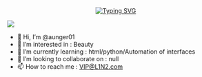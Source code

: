 <div align="center">
  <a href="https://blog.sunguoqi.com/">
    <img src="https://readme-typing-svg.demolab.com?font=Fira+Code&pause=1000&color=024EF7&width=435&lines=时代的一粒灰，落到个人头上，就是一座山。&center=true&size=27" alt="Typing SVG" />
  </a>
</div>

![]([https://raw.githubusercontent.com/javadog-net/javadog-net/output/github-contribution-grid-snake.svg](https://raw.githubusercontent.com/aunger01/aunger01/output/github-contribution-grid-snake-dark.svg))

- 👋 Hi, I’m @aunger01
- 👀 I’m interested in : Beauty
- 🌱 I’m currently learning : html/python/Automation of interfaces
- 💞️ I’m looking to collaborate on : null
- 📫 How to reach me : VIP@L1N2.com

<!---
aunger01/aunger01 is a ✨ special ✨ repository because its `README.md` (this file) appears on your GitHub profile.
You can click the Preview link to take a look at your changes.
--->
